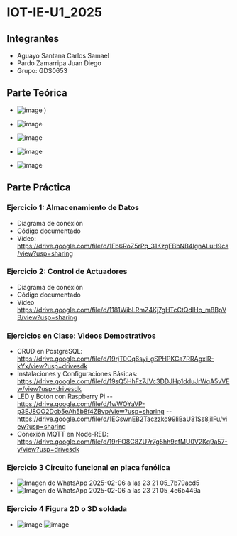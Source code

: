 # IOT-IE-U1_2025
## Integrantes
- Aguayo Santana Carlos Samael
- Pardo Zamarripa Juan Diego 
- Grupo: GDS0653

## Parte Teórica
- ![image](https://github.com/user-attachments/assets/f6779de8-397a-4480-b841-f43485ce11c3)
)
- ![image](https://github.com/user-attachments/assets/ab6f2220-aff6-49cc-aae5-a2dc6897296f)

- ![image](https://github.com/user-attachments/assets/29cde6d5-45be-43c4-a193-2486ce107167)

- ![image](https://github.com/user-attachments/assets/3a13a03d-17f7-4781-9261-269b8f452ba8)

- ![image](https://github.com/user-attachments/assets/52554bb4-fac2-40c7-b772-14dd6f4336d3)





## Parte Práctica
### Ejercicio 1: Almacenamiento de Datos
- Diagrama de conexión
- Código documentado
- Video: https://drive.google.com/file/d/1Fb6RoZ5rPq_31KzgFBbNB4lgnALuH9ca/view?usp=sharing 
### Ejercicio 2: Control de Actuadores
- Diagrama de conexión
- Código documentado
- Video https://drive.google.com/file/d/1181WibLRmZ4Kj7gHTcCtQdIHo_m8BpVB/view?usp=sharing
### Ejercicios en Clase: Videos Demostrativos
- CRUD en PostgreSQL: https://drive.google.com/file/d/19rjT0Cq6syi_gSPHPKCa7RRAgxlR-kYx/view?usp=drivesdk
- Instalaciones y Configuraciones Básicas: https://drive.google.com/file/d/19sQ5HhFz7JVc3DDJHp1dduJrWqA5vVEw/view?usp=drivesdk
- LED y Botón con Raspberry Pi
  -- https://drive.google.com/file/d/1wWOYaVP-p3EJ8OO2Dcb5eAh5b8f4ZBvp/view?usp=sharing
  -- https://drive.google.com/file/d/1EGswnEB2Taczzko99IiBaU81Ss8jiIFu/view?usp=sharing
- Conexión MQTT en Node-RED: https://drive.google.com/file/d/19rFO8C8ZU7r7g5hh9cfMU0V2Kq9a57-y/view?usp=drivesdk
### Ejercicio 3 Circuito funcional en placa fenólica
- ![Imagen de WhatsApp 2025-02-06 a las 23 21 05_7b79acd5](https://github.com/user-attachments/assets/e39893eb-1b16-48f4-aea5-75abcbe280e8)
- ![Imagen de WhatsApp 2025-02-06 a las 23 21 05_4e6b449a](https://github.com/user-attachments/assets/27b331a7-88f8-49d1-bb3d-906cbb8f4d8b)

### Ejercicio 4 Figura 2D o 3D soldada
- ![image](https://github.com/user-attachments/assets/85b8fe57-2f07-441d-9fca-48a5c2a7b087)
![image](https://github.com/user-attachments/assets/d3dcd959-f499-4474-b266-be3c614065de)

## 
